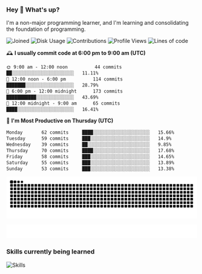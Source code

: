 ### Hey :wave: What's up?

I'm a non-major programming learner, and I'm learning and consolidating the foundation of programming.

<!--START_SECTION:waka-->
![Joined](http://img.shields.io/badge/Joined-7%20years%20ago-6D67E4?style=flat&labelColor=453C67)
![Disk Usage](http://img.shields.io/badge/Github%27s%20Storage-604.6%20MB-FD841F?style=flat&labelColor=E14D2A)
![Contributions](http://img.shields.io/badge/Contributions%20in%202023-623-7DCE13?style=flat&labelColor=2B7A0B)
![Profile Views](http://img.shields.io/badge/Profile%20Views-0-3AB4F2?style=flat&labelColor=0078AA)
![Lines of code](https://img.shields.io/badge/Lines%20of%20code-2%20Million%20Lines%20of%20code-FF8B8B?style=flat&labelColor=EB4747)

🕰️ **I usually commit code at 6:00 pm to 9:00 am (UTC)** 

```text
🌞 9:00 am - 12:00 noon          44 commits     ██░░░░░░░░░░░░░░░░░░░░░░░   11.11% 
🌆 12:00 noon - 6:00 pm          114 commits    ███████░░░░░░░░░░░░░░░░░░   28.79% 
🌃 6:00 pm - 12:00 midnight      173 commits    ███████████░░░░░░░░░░░░░░   43.69% 
🌙 12:00 midnight - 9:00 am      65 commits     ████░░░░░░░░░░░░░░░░░░░░░   16.41%
```
📅 **I'm Most Productive on Thursday (UTC)** 

```text
Monday       62 commits     ████░░░░░░░░░░░░░░░░░░░░░   15.66% 
Tuesday      59 commits     ███░░░░░░░░░░░░░░░░░░░░░░   14.9% 
Wednesday    39 commits     ██░░░░░░░░░░░░░░░░░░░░░░░   9.85% 
Thursday     70 commits     ████░░░░░░░░░░░░░░░░░░░░░   17.68% 
Friday       58 commits     ███░░░░░░░░░░░░░░░░░░░░░░   14.65% 
Saturday     55 commits     ███░░░░░░░░░░░░░░░░░░░░░░   13.89% 
Sunday       53 commits     ███░░░░░░░░░░░░░░░░░░░░░░   13.38%
```

<!--END_SECTION:waka-->

![Snake animation](https://raw.githubusercontent.com/dirname/dirname/output/snake.svg)

![metrics](github-metrics.svg)

### Skills currently being learned

![Skills](https://skillicons.dev/icons?i=linux,rust,go,solidity,typescript,bash,git,postgres,mysql,redis,mongo,docker,kubernetes,grafana,prometheus)
